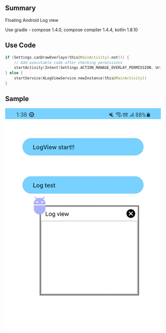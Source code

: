 ## Summary

Floating Android Log view

Use gradle - compose 1.4.0, compose compiler 1.4.4, kotlin 1.8.10

## Use Code

```kotlin
if (Settings.canDrawOverlays(this@MainActivity).not()) {
    // Add executable code after checking permissions
    startActivity(Intent(Settings.ACTION_MANAGE_OVERLAY_PERMISSION, Uri.parse("package:$packageName")))
} else {
    startService(ALogViewService.newInstance(this@MainActivity))
}
```

## Sample

![image](images/sample.gif)
